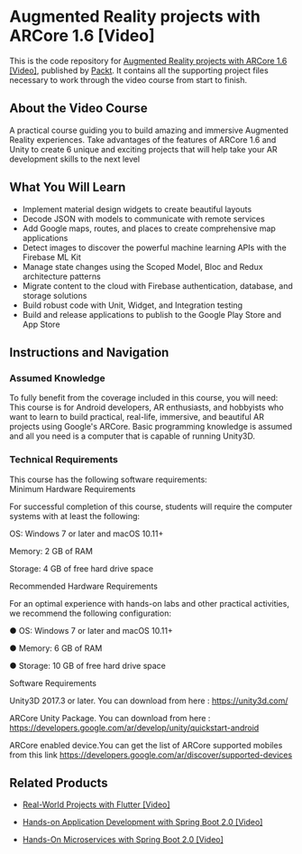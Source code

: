 # Augmented Reality projects with ARCore 1.6 [Video]
This is the code repository for [Augmented Reality projects with ARCore 1.6 [Video]](https://www.packtpub.com/application-development/augmented-reality-projects-arcore-16-video?utm_source=github&utm_medium=repository&utm_campaign=9781789618136), published by [Packt](https://www.packtpub.com/?utm_source=github). It contains all the supporting project files necessary to work through the video course from start to finish.
## About the Video Course
A practical course guiding you to build amazing and immersive Augmented Reality experiences. Take advantages of the features of ARCore 1.6 and Unity to create 6 unique and exciting projects that will help take your AR development skills to the next level

<H2>What You Will Learn</H2>
<DIV class=book-info-will-learn-text>
<UL>
<LI>Implement material design widgets to create beautiful layouts&nbsp; 
<LI>Decode JSON with models to communicate with remote services&nbsp; 
<LI>Add Google maps, routes, and places to create comprehensive map applications&nbsp; 
<LI>Detect images to discover the powerful machine learning APIs with the Firebase ML Kit&nbsp; 
<LI>Manage state changes using the Scoped Model, Bloc and Redux architecture patterns 
<LI>Migrate content to the cloud with Firebase authentication, database, and storage solutions&nbsp; 
<LI>Build robust code with Unit, Widget, and Integration testing&nbsp; 
<LI>Build and release applications to publish to the Google Play Store and App Store </LI></UL></DIV>

## Instructions and Navigation
### Assumed Knowledge
To fully benefit from the coverage included in this course, you will need:<br/>
This course is for Android developers, AR enthusiasts, and hobbyists who want to learn to build practical, real-life, immersive, and beautiful AR projects using Google's ARCore. Basic programming knowledge is assumed and all you need is a computer that is capable of running Unity3D.
### Technical Requirements
This course has the following software requirements:<br/>
Minimum Hardware Requirements

For successful completion of this course, students will require the computer systems with at least the following:

OS: Windows 7 or later and macOS 10.11+

Memory: 2 GB of RAM

Storage: 4 GB of free hard drive space

Recommended Hardware Requirements

For an optimal experience with hands-on labs and other practical activities, we recommend the following configuration:

● OS: Windows 7 or later and macOS 10.11+

● Memory: 6 GB of RAM

● Storage: 10 GB of free hard drive space

Software Requirements

Unity3D  2017.3 or later. You can download from here  :  https://unity3d.com/

ARCore  Unity Package. You can download from here : https://developers.google.com/ar/develop/unity/quickstart-android

ARCore enabled device.You can get the list of ARCore supported mobiles from this link https://developers.google.com/ar/discover/supported-devices

## Related Products
* [Real-World Projects with Flutter [Video]](https://www.packtpub.com/application-development/real-world-projects-flutter-video?utm_source=github&utm_medium=repository&utm_campaign=9781789616033)

* [Hands-on Application Development with Spring Boot 2.0 [Video]](https://www.packtpub.com/application-development/hands-application-development-spring-boot-20-video?utm_source=github&utm_medium=repository&utm_campaign=9781789137712)

* [Hands-On Microservices with Spring Boot 2.0 [Video]](https://www.packtpub.com/application-development/hands-microservices-spring-boot-20-video?utm_source=github&utm_medium=repository&utm_campaign=9781788991551)
